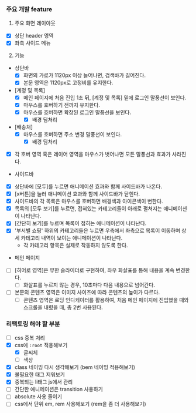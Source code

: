 ### 주요 개발 feature

1. 주요 화면 레이아웃

- [x] 상단 header 영역
- [x] 좌측 사이드 메뉴

2. 기능

- 상단바
  - [x] 화면의 가로가 1120px 이상 늘어나면, 검색바가 길어진다.
  - [x] 본문 영역은 1120px로 고정비를 유지한다.
- [계정 및 목록]
  - [x] 메인 페이지에 처음 진입 1초 뒤, [계정 및 목록] 밑에 로그인 말풍선이 보인다.
  - [x] 마우스를 호버하기 전까지 유지한다.
  - [x] 마우스를 호버하면 확장된 로그인 말풍선을 보인다.
    - [x] 배경 딤처리
- [배송처]
  - [x] 마우스를 호버하면 주소 변경 말풍선이 보인다.
    - [x] 배경 딤처리
- [x] 각 호버 영역 혹은 레이어 영역을 마우스가 벗어나면 모든 말풍선과 효과가 사라진다.

- 사이드바
- [x] 상단바에 [모두]를 누르면 애니메이션 효과와 함께 사이드바가 나온다.
- [x] [x버튼]을 눌러 애니메이션 효과와 함께 사이드바가 닫힌다.
- [x] 사이드바의 각 목록은 마우스를 호버하면 배경색과 아이콘색이 변한다.
- [x] 목록의 [모두 보기]를 누르면, 접혀있는 카테고리들이 아래로 펼쳐지는 애니메이션이 나타난다.
- [x] [간단히 보기]를 누르며 목록이 접히는 애니메이션이 나타난다.
- [x] '부서별 쇼핑' 하위의 카테고리들은 누르면 우측에서 좌측으로 목록이 이동하며 상세 카테고리 내역이 보이는 애니메이션이 나타난다.
  - 각 카테고리 항목은 실제로 작동하지 않도록 한다.

- 메인 페이지
- [ ] [히어로 영역]은 무한 슬라이더로 구현하여, 좌우 화살표를 통해 내용을 계속 변경한다.
  - [ ] 화살표를 누르지 않는 경우, 10초마다 다음 내용으로 넘어간다.
- [ ] 본문의 콘텐츠 영역은 이미지 사이즈에 따라 콘텐츠의 높이가 다르다.
  - [ ] 콘텐츠 영역은 로딩 인디케이터를 활용하여, 처음 메인 페이지에 진입했을 때와 스크롤을 내렸을 때, 총 2번 사용된다.

### 리팩토링 해야 할 부분

- [ ] css 중복 처리
- [x] css에 `:root` 적용해보기
  - [x] 글씨체
  - [ ] 색상
- [x] class 네이밍 다시 생각해보기 (bem 네이밍 적용해보기)
- [x] 불필요한 태그 지워보기
- [x] 중복되는 li태그 js에서 관리
- [ ] 간단한 애니메이션은 transition 사용하기
- [ ] absolute 사용 줄이기
- [ ] css에서 단위 em, rem 사용해보기 (rem을 좀 더 사용해보기)
